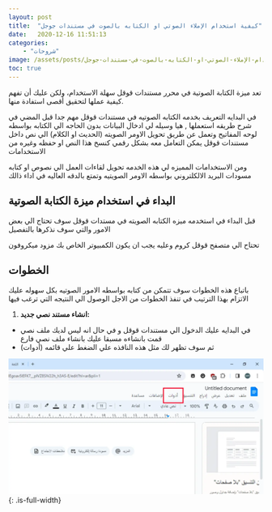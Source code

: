 ```yaml
---
layout: post
title:  "كيفية استخدام الإملاء الصوتي او الكتابه بالصوت في مستندات جوجل"
date:   2020-12-16 11:51:13
categories: 
    - "شروحات"
image: /assets/posts/كيفية-استخدام-الإملاء-الصوتي-او-الكتابه-بالصوت-في-مستندات-جوجل/thumbnail.webp
toc: true
---
```


تعد ميزة الكتابة الصوتية في محرر مستندات قوقل سهلة الاستخدام، ولكن عليك أن تفهم كيفية عملها لتحقيق أقصى استفادة منها.

في البدايه التعريف بخدمه الكتابه الصوتيه في مستندات قوقل مهم جدا قبل المضي في شرح طريقه استعملها , هيا وسيله لي ادخال البيانات بدون الحاجه الي الكتابه بواسطه لوحه المفاتيح وتعمل عن طريق تحويل الاومر الصويته (الحديث او الكلام) الي نص داخل مستندات قوقل يمكن التعامل معه بشكل رقمي كنسخ هذا النص او حفظه  وغيره من الاستخدامات 


ومن الاستخدامات المميزه لي هذه الخدمه تحويل لقاءات العمل الي نصوص او كتابه مسودات البريد الالكلتروني بواسطه الاومر الصويتيه وتمتع بالدقه العاليه في اداء ذالك 

## البداء في استخدام ميزة الكتابة الصوتية

قبل البداء في استخدمه ميزه الكتابه الصويته في مستدات قوقل سوف تحتاج الي بعض الامور والتي سوف نذكرها بالتفصيل 

تحتاح الي متصفح قوقل كروم وعليه يجب ان يكون الكمبيوتر الخاص بك مزود ميكروفون 



## الخطوات

باتباع هذه الخطوات سوف تتمكن من كتابه بواسطه الامور الصوتيه بكل سهوله عليك الاتزام بهذا الترتيب في تنفذ الخطوات من الاجل الوصول الي النتيجه التي ترغب فيها 


1. **انشاء مستند نصي جديد:**
 - في البدايه عليك الدخول الي مستندات قوقل و في حال انه ليس لديك ملف نصي قمت بانشاءه مسبقا عليك بانشاء  ملف نصي فارع 
 - ثم سوف تظهر لك مثل هذه النافذه علي الضغط علي قائمه (أدوات) 

![الكتابه بالصوت في مستندات جوجل](/assets/posts/كيفية-استخدام-الإملاء-الصوتي-او-الكتابه-بالصوت-في-مستندات-جوجل/step-1.webp){: .is-full-width}







